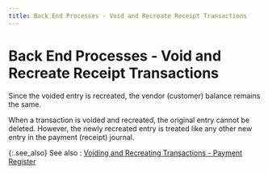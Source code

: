 ```yaml
---
title: Back End Processes - Void and Recreate Receipt Transactions
---
```


# Back End Processes - Void and Recreate Receipt Transactions


Since the voided entry is recreated, the vendor (customer) balance remains  the same.


When a transaction is voided and recreated, the original entry cannot  be deleted. However, the newly recreated entry is treated like any other  new entry in the payment (receipt) journal.


{:.see_also}
See also
: [Voiding  and Recreating Transactions - Payment Register]({{site.acc_baseurl}}/payment-register/wizard/browser/voiding-and-recreating-transactions/void_and_recreate_trans_rpt_jrnl.html)
